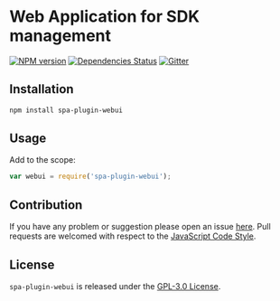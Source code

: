 Web Application for SDK management
==================================

[![NPM version](https://img.shields.io/npm/v/spa-plugin-webui.svg?style=flat-square)](https://www.npmjs.com/package/spa-plugin-webui)
[![Dependencies Status](https://img.shields.io/david/spasdk/plugin-webui.svg?style=flat-square)](https://david-dm.org/spasdk/plugin-webui)
[![Gitter](https://img.shields.io/badge/gitter-join%20chat-blue.svg?style=flat-square)](https://gitter.im/DarkPark/spasdk)


## Installation ##

```bash
npm install spa-plugin-webui
```


## Usage ##

Add to the scope:

```js
var webui = require('spa-plugin-webui');
```


## Contribution ##

If you have any problem or suggestion please open an issue [here](https://github.com/spasdk/plugin-webui/issues).
Pull requests are welcomed with respect to the [JavaScript Code Style](https://github.com/DarkPark/jscs).


## License ##

`spa-plugin-webui` is released under the [GPL-3.0 License](http://opensource.org/licenses/GPL-3.0).
